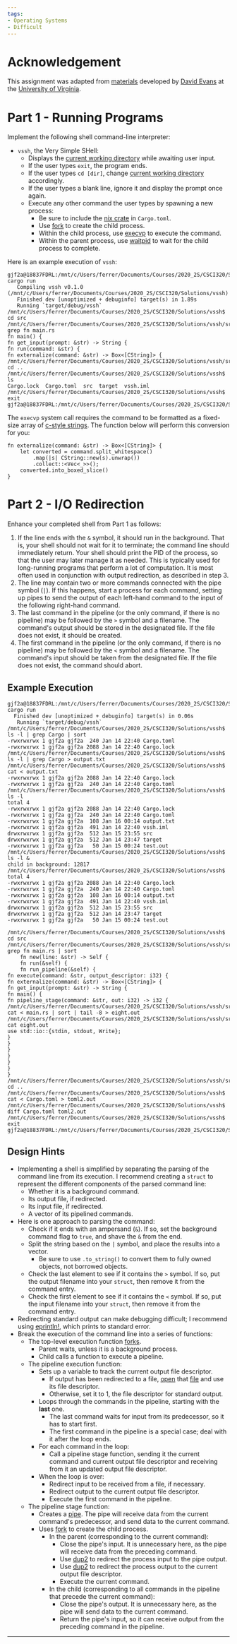 ```yaml
---
tags:
- Operating Systems
- Difficult
---
```


# Acknowledgement

This assignment was adapted from [materials](http://rust-class.org/pages/ps2.html) developed by 
[David Evans](http://www.cs.virginia.edu/~evans/) at the 
[University of Virginia](https://engineering.virginia.edu/departments/computer-science).	

# Part 1 - Running Programs

Implement the following shell command-line interpreter:
* `vssh`, the Very Simple SHell: 
  * Displays the [current working directory](https://doc.rust-lang.org/std/env/fn.current_dir.html) while awaiting user input.
  * If the user types `exit`, the program ends.
  * If the user types `cd [dir]`, change [current working directory](https://doc.rust-lang.org/std/env/fn.set_current_dir.html) accordingly.
  * If the user types a blank line, ignore it and display the prompt once again.
  * Execute any other command the user types by spawning a new process:
    * Be sure to include the [nix crate](https://crates.io/crates/nix) in `Cargo.toml`. 
	* Use [fork](https://docs.rs/nix/0.19.1/nix/unistd/fn.fork.html) to create the child process.
	* Within the child process, use [execvp](https://docs.rs/nix/0.19.1/nix/unistd/fn.execvp.html) to execute the command.
	* Within the parent process, use [waitpid](https://docs.rs/nix/0.19.1/nix/sys/wait/fn.waitpid.html) to wait for the child process to complete.

Here is an example execution of `vssh`:

```
gjf2a@18837FDRL:/mnt/c/Users/ferrer/Documents/Courses/2020_2S/CSCI320/Solutions/vssh$ cargo run
   Compiling vssh v0.1.0 (/mnt/c/Users/ferrer/Documents/Courses/2020_2S/CSCI320/Solutions/vssh)   
   Finished dev [unoptimized + debuginfo] target(s) in 1.89s                                    
   Running `target/debug/vssh`                                                               
/mnt/c/Users/ferrer/Documents/Courses/2020_2S/CSCI320/Solutions/vssh$ cd src                   
/mnt/c/Users/ferrer/Documents/Courses/2020_2S/CSCI320/Solutions/vssh/src$ grep fn main.rs     
fn main() {                                                                             
fn get_input(prompt: &str) -> String {                                                     
fn run(command: &str) {                                                            
fn externalize(command: &str) -> Box<[CString]> {                 
/mnt/c/Users/ferrer/Documents/Courses/2020_2S/CSCI320/Solutions/vssh/src$ cd ..
/mnt/c/Users/ferrer/Documents/Courses/2020_2S/CSCI320/Solutions/vssh$ ls        
Cargo.lock  Cargo.toml  src  target  vssh.iml                           
/mnt/c/Users/ferrer/Documents/Courses/2020_2S/CSCI320/Solutions/vssh$ exit 
gjf2a@18837FDRL:/mnt/c/Users/ferrer/Documents/Courses/2020_2S/CSCI320/Solutions/vssh$   
```

The `execvp` system call requires the command to be formatted as a fixed-size array of 
[c-style strings](https://doc.rust-lang.org/std/ffi/struct.CString.html). The function
below will perform this conversion for you:

```
fn externalize(command: &str) -> Box<[CString]> {
    let converted = command.split_whitespace()
        .map(|s| CString::new(s).unwrap())
        .collect::<Vec<_>>();
    converted.into_boxed_slice()
}
```

# Part 2 - I/O Redirection

Enhance your completed shell from Part 1 as follows:
1. If the line ends with the `&` symbol, it should run in the background. That is, your shell should not wait for it 
to terminate; the command line should immediately return. Your shell should print the PID of the process, so that 
the user may later manage it as needed. This is typically used for long-running programs that perform a lot of 
computation. It is most often used in conjunction with output redirection, as described in step 3.
2. The line may contain two or more commands connected with the pipe symbol (`|`). If this happens, start a process 
for each command, setting up pipes to send the output of each left-hand command to the input of the following 
right-hand command. 
3. The last command in the pipeline (or the only command, if there is no pipeline) may be followed by the `>` symbol
and a filename. The command's output should be stored in the designated file. If the file does not exist, 
it should be created.
4. The first command in the pipeline (or the only command, if there is no pipeline) may be followed by the `<` symbol
and a filename. The command's input should be taken from the designated file. If the file does not exist,
the command should abort.

## Example Execution
```
gjf2a@18837FDRL:/mnt/c/Users/ferrer/Documents/Courses/2020_2S/CSCI320/Solutions/vssh$ cargo run
  Finished dev [unoptimized + debuginfo] target(s) in 0.06s
   Running `target/debug/vssh`
/mnt/c/Users/ferrer/Documents/Courses/2020_2S/CSCI320/Solutions/vssh$ ls -l | grep Cargo | sort
-rwxrwxrwx 1 gjf2a gjf2a  240 Jan 14 22:40 Cargo.toml
-rwxrwxrwx 1 gjf2a gjf2a 2088 Jan 14 22:40 Cargo.lock
/mnt/c/Users/ferrer/Documents/Courses/2020_2S/CSCI320/Solutions/vssh$ ls -l | grep Cargo > output.txt
/mnt/c/Users/ferrer/Documents/Courses/2020_2S/CSCI320/Solutions/vssh$ cat < output.txt
-rwxrwxrwx 1 gjf2a gjf2a 2088 Jan 14 22:40 Cargo.lock
-rwxrwxrwx 1 gjf2a gjf2a  240 Jan 14 22:40 Cargo.toml
/mnt/c/Users/ferrer/Documents/Courses/2020_2S/CSCI320/Solutions/vssh$ ls -l
total 4
-rwxrwxrwx 1 gjf2a gjf2a 2088 Jan 14 22:40 Cargo.lock
-rwxrwxrwx 1 gjf2a gjf2a  240 Jan 14 22:40 Cargo.toml
-rwxrwxrwx 1 gjf2a gjf2a  108 Jan 16 00:14 output.txt
-rwxrwxrwx 1 gjf2a gjf2a  491 Jan 14 22:40 vssh.iml
drwxrwxrwx 1 gjf2a gjf2a  512 Jan 15 23:55 src
drwxrwxrwx 1 gjf2a gjf2a  512 Jan 14 23:47 target
-rwxrwxrwx 1 gjf2a gjf2a   50 Jan 15 00:24 test.out
/mnt/c/Users/ferrer/Documents/Courses/2020_2S/CSCI320/Solutions/vssh$ ls -l &
child in background: 12817
/mnt/c/Users/ferrer/Documents/Courses/2020_2S/CSCI320/Solutions/vssh$ total 4
-rwxrwxrwx 1 gjf2a gjf2a 2088 Jan 14 22:40 Cargo.lock
-rwxrwxrwx 1 gjf2a gjf2a  240 Jan 14 22:40 Cargo.toml
-rwxrwxrwx 1 gjf2a gjf2a  108 Jan 16 00:14 output.txt
-rwxrwxrwx 1 gjf2a gjf2a  491 Jan 14 22:40 vssh.iml
drwxrwxrwx 1 gjf2a gjf2a  512 Jan 15 23:55 src
drwxrwxrwx 1 gjf2a gjf2a  512 Jan 14 23:47 target
-rwxrwxrwx 1 gjf2a gjf2a   50 Jan 15 00:24 test.out

/mnt/c/Users/ferrer/Documents/Courses/2020_2S/CSCI320/Solutions/vssh$ cd src
/mnt/c/Users/ferrer/Documents/Courses/2020_2S/CSCI320/Solutions/vssh/src$ grep fn main.rs | sort
    fn new(line: &str) -> Self {
    fn run(&self) {
    fn run_pipeline(&self) {
fn execute(command: &str, output_descriptor: i32) {
fn externalize(command: &str) -> Box<[CString]> {
fn get_input(prompt: &str) -> String {
fn main() {
fn pipeline_stage(command: &str, out: i32) -> i32 {	    
/mnt/c/Users/ferrer/Documents/Courses/2020_2S/CSCI320/Solutions/vssh/src$ cat < main.rs | sort | tail -8 > eight.out
/mnt/c/Users/ferrer/Documents/Courses/2020_2S/CSCI320/Solutions/vssh/src$ cat eight.out                          
use std::io::{stdin, stdout, Write};
}
}
}
}
}
}
}
/mnt/c/Users/ferrer/Documents/Courses/2020_2S/CSCI320/Solutions/vssh/src$ cd ..
/mnt/c/Users/ferrer/Documents/Courses/2020_2S/CSCI320/Solutions/vssh$ cat < Cargo.toml > toml2.out
/mnt/c/Users/ferrer/Documents/Courses/2020_2S/CSCI320/Solutions/vssh$ diff Cargo.toml toml2.out
/mnt/c/Users/ferrer/Documents/Courses/2020_2S/CSCI320/Solutions/vssh$ exit 
gjf2a@18837FDRL:/mnt/c/Users/ferrer/Documents/Courses/2020_2S/CSCI320/Solutions/vssh$
```

## Design Hints

* Implementing a shell is simplified by separating the parsing of the command line from its execution. I 
recommend creating a `struct` to represent the different components of the parsed command line:
  * Whether it is a background command.
  * Its output file, if redirected.
  * Its input file, if redirected.
  * A vector of its pipelined commands.
* Here is one approach to parsing the command:
  * Check if it ends with an ampersand (`&`). If so, set the background command flag to `true`, and shave the `&` from the end.
  * Split the string based on the `|` symbol, and place the results into a vector.
    * Be sure to use `.to_string()` to convert them to fully owned objects, not borrowed objects.
  * Check the last element to see if it contains the `>` symbol. If so, put the output filename into your `struct`, 
    then remove it from the command entry.
  * Check the first element to see if it contains the `<` symbol. If so, put the input filename into your `struct`, 
    then remove it from the command entry.
* Redirecting standard output can make debugging difficult; I recommend using 
  [eprintln!](https://doc.rust-lang.org/std/macro.eprintln.html), which prints to standard error.
* Break the execution of the command line into a series of functions:
  * The top-level execution function [forks](https://docs.rs/nix/0.19.1/nix/unistd/fn.fork.html).
    * Parent waits, unless it is a background process.
	* Child calls a function to execute a pipeline.
  * The pipeline execution function:
    * Sets up a variable to track the current output file descriptor.
	  * If output has been redirected to a file, 
	    [open](https://docs.rs/nix/0.19.1/nix/fcntl/fn.open.html) that
		[file](https://man7.org/linux/man-pages/man2/open.2.html) and use its file descriptor.
	  * Otherwise, set it to 1, the file descriptor for standard output.
	* Loops through the commands in the pipeline, starting with the **last** one.
	  * The last command waits for input from its predecessor, so it has to start first.
	  * The first command in the pipeline is a special case; deal with it after the loop ends.
    * For each command in the loop:
      * Call a pipeline stage function, sending it the current command and current output 
	    file descriptor and receiving from it an updated output file descriptor.
    * When the loop is over:
      * Redirect input to be received from a file, if necessary.
	  * Redirect output to the current output file descriptor.
      * Execute the first command in the pipeline.
  * The pipeline stage function:
    * Creates a [pipe](https://docs.rs/nix/0.19.1/nix/unistd/fn.pipe.html). The pipe will 
	  receive data from the current command's predecessor, and send data to the current 
	  command. 	  
    * Uses [fork](https://docs.rs/nix/0.19.1/nix/unistd/fn.fork.html) to create the child process.
	  * In the parent (corresponding to the current command):
	    * Close the pipe's input. It is unnecessary here, as the pipe will receive data from
		  the preceding command.
	    * Use [dup2](https://docs.rs/nix/0.19.1/nix/unistd/fn.dup2.html) to redirect the process input to the pipe output.
		* Use [dup2](https://docs.rs/nix/0.19.1/nix/unistd/fn.dup2.html) to redirect the process output to the current output file descriptor.
		* Execute the current command.
      * In the child (corresponding to all commands in the pipeline that precede the current command):
	    * Close the pipe's output. It is unnecessary here, as the pipe will send data to 
		  the current command.
		* Return the pipe's input, so it can receive output from the preceding command in the pipeline.

------------------------------------------------------------------------
